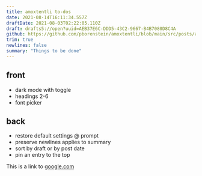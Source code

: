 ```yaml
---
title: amoxtentli to-dos
date: 2021-08-14T16:11:34.557Z
draftDate: 2021-08-03T02:22:05.110Z
draft: drafts5://open?uuid=AEB37E6C-DDD5-43C2-9667-B4B7080D8C4A
github: https://github.com/pborenstein/amoxtentli/blob/main/src/posts/aeb37e6c-ddd5-43c2-9667-b4b7080d8c4a.md
trim: true
newlines: false
summary: "Things to be done"
---
```



## front
- dark mode with toggle
- headings 2-6
- font picker

## back
- restore default settings @ prompt
- preserve newlines applies to summary
- sort by draft or by post date
- pin an entry to the top

This is a link to [google.com](https://google.com)
